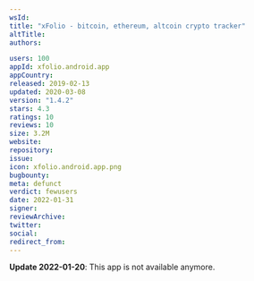 ```yaml
---
wsId: 
title: "xFolio - bitcoin, ethereum, altcoin crypto tracker"
altTitle: 
authors:

users: 100
appId: xfolio.android.app
appCountry: 
released: 2019-02-13
updated: 2020-03-08
version: "1.4.2"
stars: 4.3
ratings: 10
reviews: 10
size: 3.2M
website: 
repository: 
issue: 
icon: xfolio.android.app.png
bugbounty: 
meta: defunct
verdict: fewusers
date: 2022-01-31
signer: 
reviewArchive:
twitter: 
social:
redirect_from:
---
```


**Update 2022-01-20**: This app is not available anymore.

